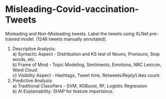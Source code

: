 # Misleading-Covid-vaccination-Tweets

Misleading and Non-Misleading tweets. Label the tweets using XLNet pre-trained model. (1246 tweets manually annotated).
<br>
1. Descriptive Analysis:<br>
  a) Syntactic Aspect - Distribution and KS test of Nouns, Pronouns, Stop words, etc.<br>
  b) Frame of Mind - Topic Modeling, Sentiments, Emotions, NRC Lexicon, Word Cloud.<br>
  c) Visibility Aspect - Hashtags, Tweet time, Retweets/Reply/Likes count.<br>
2. Predictive Analysis:<br>
  a) Traditional Classifiers - SVM, XGBoost, RF, Logistic Regression<br>
  b) AI Explainability: SHAP for feature importance.
